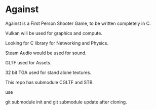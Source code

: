 # Against

Against is a First Person Shooter Game, to be written completely in C.

Vulkan will be used for graphics and compute.

Looking for C library for Networking and Physics.

Steam Audio would be used for sound.

GLTF used for Assets.

32 bit TGA used for stand alone textures.

This repo has submodule CGLTF and STB. 

use 

git submodule init and git submodule update after cloning.
